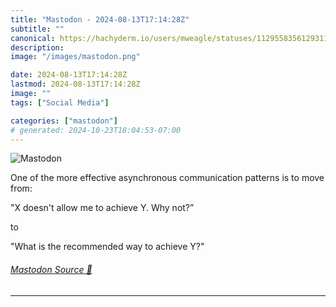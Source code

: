 ```yaml
---
title: "Mastodon - 2024-08-13T17:14:28Z"
subtitle: ""
canonical: https://hachyderm.io/users/mweagle/statuses/112955835612931147
description:
image: "/images/mastodon.png"

date: 2024-08-13T17:14:28Z
lastmod: 2024-08-13T17:14:28Z
image: ""
tags: ["Social Media"]

categories: ["mastodon"]
# generated: 2024-10-23T18:04:53-07:00
---
```

![Mastodon](/images/mastodon.png)

<p>One of the more effective asynchronous communication patterns is to move from:</p><p>&quot;X doesn&#39;t allow me to achieve Y. Why not?”</p><p>to</p><p>&quot;What is the recommended way to achieve Y?&quot;</p>


###### [Mastodon Source 🐘](https://hachyderm.io/@mweagle/112955835612931147)

___
